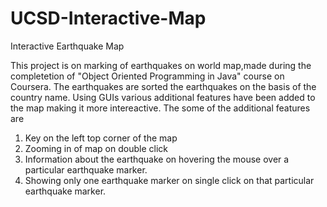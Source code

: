 # UCSD-Interactive-Map
Interactive Earthquake Map

This project is on marking of earthquakes on world map,made during the completetion of "Object Oriented Programming in Java" course on Coursera. The earthquakes are sorted the earthquakes on the basis of the country name.
Using GUIs various additional features have been added to the map making it more intereactive. The some of the additional features are
1. Key on the left top corner of the map
2. Zooming in of map on double click
3. Information about the earthquake on hovering the mouse over a particular earthquake marker.
4. Showing only one earthquake marker on single click on that particular earthquake marker.
